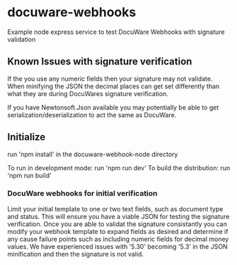 # docuware-webhooks
Example node express service to test DocuWare Webhooks with signature validation

## Known Issues with signature verification
If the you use any numeric fields then your signature may not validate. When minifying the JSON the decimal places can get set differently than what they are during DocuWares signature verification.

If you have Newtonsoft.Json available you may potentially be able to get serialization/deserialization to act the same as DocuWare.

## Initialize

run 'npm install' in the docuware-webhook-node directory

To run in development mode: run 'npm run dev'
To build the distribution: run 'npm run build'

### DocuWare webhooks for initial verification

Limit your initial template to one or two text fields, such as document type and status. This will ensure you have a viable JSON for testing the signature verification. Once you are able to validat the signature consistantly you can modify your webhook template to expand fields as desired and determine if any cause failure points such as including numeric fields for decimal money values. 
We have experienced issues with '5.30' becoming '5.3' in the JSON minification and then the signature is not valid.



